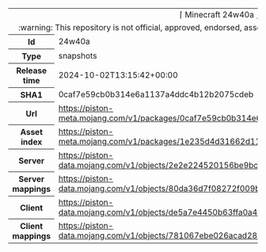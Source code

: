 <html><table>
<tr><td colspan="2" align="center"><img width="0" height="0"><br/>⌈ Minecraft 24w40a ⌋<br/><img width="0" height="0"></td></tr>
<tr><td colspan="2" align="center"><img width="0" height="0"><br/>
:warning: This repository is not official, approved, endorsed, associated or connected with Mojang :warning:
<br/><img width="0" height="0"></td></tr>
<tr><th>Id</th><td>24w40a</td></tr>
<tr><th>Type</th><td>snapshots</td></tr>
<tr><th>Release time</th><td>2024-10-02T13:15:42+00:00</td></tr>
<tr><th>SHA1</th><td>0caf7e59cb0b314e6a1137a4ddc4b12b2075cdeb</td></tr>
<tr><th>Url</th><td><a href="https://piston-meta.mojang.com/v1/packages/0caf7e59cb0b314e6a1137a4ddc4b12b2075cdeb/24w40a.json">https://piston-meta.mojang.com/v1/packages/0caf7e59cb0b314e6a1137a4ddc4b12b2075cdeb/24w40a.json</a></td></tr>
<tr><th>Asset index</th><td><a href="https://piston-meta.mojang.com/v1/packages/1e235d4d31662d11ef6ade0a8eb819065ddad309/18.json">https://piston-meta.mojang.com/v1/packages/1e235d4d31662d11ef6ade0a8eb819065ddad309/18.json</a></td></tr>
<tr><th>Server</th><td><a href="https://piston-data.mojang.com/v1/objects/2e2e224520156be9bc7c76be8158af9825d873d9/server.jar">https://piston-data.mojang.com/v1/objects/2e2e224520156be9bc7c76be8158af9825d873d9/server.jar</a></td></tr>
<tr><th>Server mappings</th><td><a href="https://piston-data.mojang.com/v1/objects/80da36d7f08272f009b710e8ebcbba4089732c79/server.txt">https://piston-data.mojang.com/v1/objects/80da36d7f08272f009b710e8ebcbba4089732c79/server.txt</a></td></tr>
<tr><th>Client</th><td><a href="https://piston-data.mojang.com/v1/objects/de5a7e4450b63ffa0a488f8e86f368f26e69aaeb/client.jar">https://piston-data.mojang.com/v1/objects/de5a7e4450b63ffa0a488f8e86f368f26e69aaeb/client.jar</a></td></tr>
<tr><th>Client mappings</th><td><a href="https://piston-data.mojang.com/v1/objects/781067ebe026acad28eeb27211a3ab23851cf7e6/client.txt">https://piston-data.mojang.com/v1/objects/781067ebe026acad28eeb27211a3ab23851cf7e6/client.txt</a></td></tr>
</table></html>